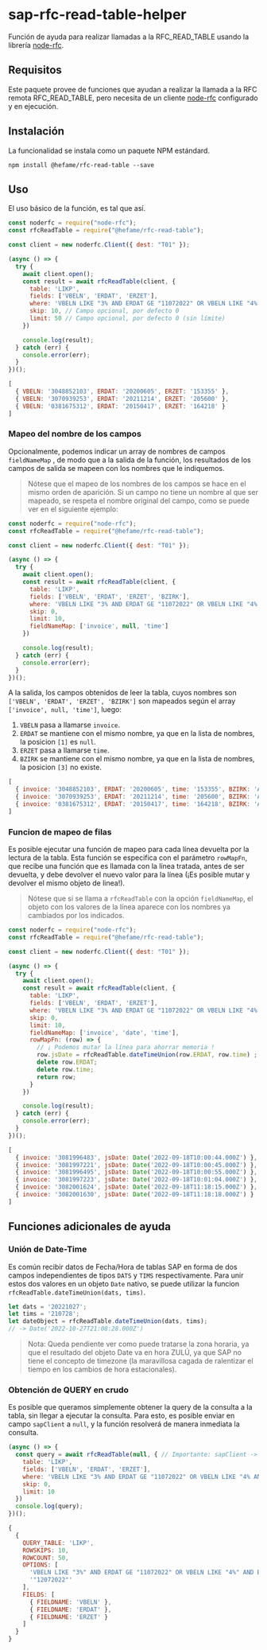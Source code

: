 # sap-rfc-read-table-helper
Función de ayuda para realizar llamadas a la RFC_READ_TABLE usando la librería [node-rfc](https://github.com/sap/node-rfc).

## Requisitos
Este paquete provee de funciones que ayudan a realizar la llamada a la RFC remota RFC_READ_TABLE, pero necesita de un cliente [node-rfc](https://github.com/sap/node-rfc) configurado y en ejecución.

## Instalación

La funcionalidad se instala como un paquete NPM estándard.

```
npm install @hefame/rfc-read-table --save
```

## Uso

El uso básico de la función, es tal que así.

```javascript
const noderfc = require("node-rfc");
const rfcReadTable = require("@hefame/rfc-read-table");

const client = new noderfc.Client({ dest: "T01" });

(async () => {
  try {
    await client.open();
    const result = await rfcReadTable(client, {
      table: 'LIKP',
      fields: ['VBELN', 'ERDAT', 'ERZET'],
      where: 'VBELN LIKE "3% AND ERDAT GE "11072022" OR VBELN LIKE "4% AND ERDAT GE "10032021"',
      skip: 10, // Campo opcional, por defecto 0
      limit: 50 // Campo opcional, por defecto 0 (sin límite)
    })

    console.log(result);
  } catch (err) {
    console.error(err);
  }
})();
```

```javascript
[
  { VBELN: '3048852103', ERDAT: '20200605', ERZET: '153355' },
  { VBELN: '3070939253', ERDAT: '20211214', ERZET: '205600' },
  { VBELN: '0381675312', ERDAT: '20150417', ERZET: '164218' }
]
```

### Mapeo del nombre de los campos
Opcionalmente, podemos indicar un array de nombres de campos `fieldNameMap` , de modo que a la salida de la función, los resultados de los campos de salida se mapeen con los nombres que le indiquemos.

> Nótese que el mapeo de los nombres de los campos se hace en el mismo orden de aparición. Si un campo no tiene un nombre al que ser mapeado, se respeta el nombre original del campo, como se puede ver en el siguiente ejemplo:


```javascript
const noderfc = require("node-rfc");
const rfcReadTable = require("@hefame/rfc-read-table");

const client = new noderfc.Client({ dest: "T01" });

(async () => {
  try {
    await client.open();
    const result = await rfcReadTable(client, {
      table: 'LIKP',
      fields: ['VBELN', 'ERDAT', 'ERZET', 'BZIRK'],
      where: 'VBELN LIKE "3% AND ERDAT GE "11072022" OR VBELN LIKE "4% AND ERDAT GE "10032021"',
      skip: 0,
      limit: 10,
      fieldNameMap: ['invoice', null, 'time']
    })

    console.log(result);
  } catch (err) {
    console.error(err);
  }
})();
```

A la salida, los campos obtenidos de leer la tabla, cuyos nombres son `['VBELN', 'ERDAT', 'ERZET', 'BZIRK']` son mapeados según el array `['invoice', null, 'time']`, luego:

1. `VBELN` pasa a llamarse `invoice`.
2. `ERDAT` se mantiene con el mismo nombre, ya que en la lista de nombres, la posicion `[1]` es `null`.
3. `ERZET` pasa a llamarse `time`.
4. `BZIRK` se mantiene con el mismo nombre, ya que en la lista de nombres, la posicion `[3]` no existe.


```javascript
[
  { invoice: '3048852103', ERDAT: '20200605', time: '153355', BZIRK: 'A09' },
  { invoice: '3070939253', ERDAT: '20211214', time: '205600', BZIRK: 'A20' },
  { invoice: '0381675312', ERDAT: '20150417', time: '164218', BZIRK: 'A01' }
]
```


### Funcion de mapeo de filas

Es posible ejecutar una función de mapeo para cada línea devuelta por la lectura de la tabla. Esta función se especifica con el parámetro `rowMapFn`, que recibe una función que es llamada con la línea tratada, antes de ser devuelta, y debe devolver el nuevo valor para la línea (¡Es posible mutar y devolver el mismo objeto de linea!).

> Nótese que si se llama a `rfcReadTable` con la opción `fieldNameMap`, el objeto con los valores de la línea aparece con los nombres ya cambiados por los indicados.



```javascript
const noderfc = require("node-rfc");
const rfcReadTable = require("@hefame/rfc-read-table");

const client = new noderfc.Client({ dest: "T01" });

(async () => {
  try {
    await client.open();
    const result = await rfcReadTable(client, {
      table: 'LIKP',
      fields: ['VBELN', 'ERDAT', 'ERZET'],
      where: 'VBELN LIKE "3% AND ERDAT GE "11072022" OR VBELN LIKE "4% AND ERDAT GE "10032021"',
      skip: 0,
      limit: 10,
      fieldNameMap: ['invoice', 'date', 'time'],
      rowMapFn: (row) => {
        // ¡ Podemos mutar la línea para ahorrar memoria !
        row.jsDate = rfcReadTable.dateTimeUnion(row.ERDAT, row.time) ;
        delete row.ERDAT;
        delete row.time;
        return row;
      }
    })

    console.log(result);
  } catch (err) {
    console.error(err);
  }
})();
```

```javascript
[
  { invoice: '3081996483', jsDate: Date('2022-09-18T10:00:44.000Z') },
  { invoice: '3081997221', jsDate: Date('2022-09-18T10:00:45.000Z') },
  { invoice: '3081996495', jsDate: Date('2022-09-18T10:00:55.000Z') },
  { invoice: '3081997223', jsDate: Date('2022-09-18T10:01:04.000Z') },
  { invoice: '3082001624', jsDate: Date('2022-09-18T11:18:15.000Z') },
  { invoice: '3082001630', jsDate: Date('2022-09-18T11:18:18.000Z') }
]
```

## Funciones adicionales de ayuda

### Unión de Date-Time
Es común recibir datos de Fecha/Hora de tablas SAP en forma de dos campos independientes de tipos `DATS` y `TIMS` respectivamente. Para unir estos dos valores en un objeto `Date` nativo, se puede utilizar la funcion `rfcReadTable.dateTimeUnion(dats, tims)`.

```javascript
let dats = '20221027'; 
let tims = '210728'; 
let dateObject = rfcReadTable.dateTimeUnion(dats, tims); 
// -> Date('2022-10-27T21:08:28.000Z')
```
> Nota: Queda pendiente ver como puede tratarse la zona horaria, ya que el resultado del objeto Date va en hora ZULÚ, ya que SAP no tiene el concepto de timezone (la maravillosa cagada de ralentizar el tiempo en los cambios de hora estacionales).

### Obtención de QUERY en crudo
Es posible que queramos simplemente obtener la query de la consulta a la tabla, sin llegar a ejecutar la consulta.
Para esto, es posible enviar en campo `sapClient` a `null`, y la función resolverá de manera inmediata la consulta.

```javascript
(async () => {
  const query = await rfcReadTable(null, { // Importante: sapClient -> null
    table: 'LIKP',
    fields: ['VBELN', 'ERDAT', 'ERZET'],
    where: 'VBELN LIKE "3% AND ERDAT GE "11072022" OR VBELN LIKE "4% AND ERDAT GE "10032021"',
    skip: 0,
    limit: 10
  })
  console.log(query);
})();
```

```javascript
{
  {
    QUERY_TABLE: 'LIKP',
    ROWSKIPS: 10,
    ROWCOUNT: 50,
    OPTIONS: [
      'VBELN LIKE "3%" AND ERDAT GE "11072022" OR VBELN LIKE "4%" AND ERDAT GE ',
      '"12072022"'
    ],
    FIELDS: [
      { FIELDNAME: 'VBELN' },
      { FIELDNAME: 'ERDAT' },
      { FIELDNAME: 'ERZET' }
    ]
  }
}
```
```
